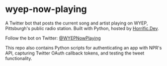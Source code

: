 # wyep-now-playing

A Twitter bot that posts the current song and artist playing on WYEP, Pittsburgh's public radio station. Built with Python, hosted by [Horrific.Dev](https://horrific.dev).

Follow the bot on Twitter: [@WYEPNowPlaying](https://twitter.com/WYEPNowPlaying)

This repo also contains Python scripts for authenticating an app with NPR's API, capturing Twitter OAuth callback tokens, and testing the tweet functionality.
